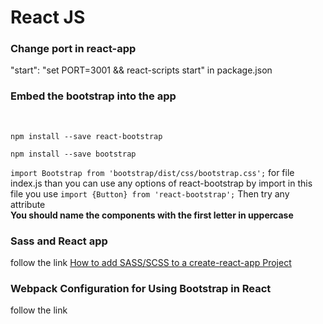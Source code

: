 <h1>React JS</h1>
<h3>Change port in react-app</h3>
<p>"start": "set PORT=3001 && react-scripts start" in package.json</p>
</hr>
<h3>Embed the bootstrap into the app</h3>
<br>
<p>
    <code>npm install --save react-bootstrap</code>
</p>
<p>
    <code>npm install --save bootstrap</code>
</p>
<p>
    <code>import Bootstrap from 'bootstrap/dist/css/bootstrap.css';</code> for file index.js than you can use any options of react-bootstrap
    by import in this file you use
    <code>import {Button} from 'react-bootstrap';</code> Then try any attribute
    <br>
    <strong>You should name the components with the first letter in uppercase</strong>
</p>
<h3>Sass and React app</h3>
<p>follow the link <a href="https://medium.com/front-end-hacking/how-to-add-sass-or-scss-to-create-react-app-c303dae4b5bc">How to add SASS/SCSS to a create-react-app Project</a></p>
<h3>Webpack Configuration for Using Bootstrap in React</h3>
<p> follow the link <a href="https://medium.com/@vladbezden/webpack-configuration-for-using-bootstrap-in-react-a6ef2dfa1d95"> </a></p>

